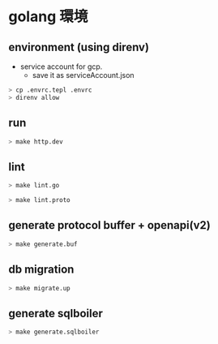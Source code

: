 # golang 環境

## environment (using direnv)
  - service account for gcp.
    - save it as serviceAccount.json

```bash
> cp .envrc.tepl .envrc
> direnv allow
```

## run

```bash
> make http.dev
```

## lint

```bash
> make lint.go

> make lint.proto
```

## generate protocol buffer + openapi(v2)

```bash
> make generate.buf
```

## db migration

```bash
> make migrate.up
```

## generate sqlboiler

```bash
> make generate.sqlboiler
```